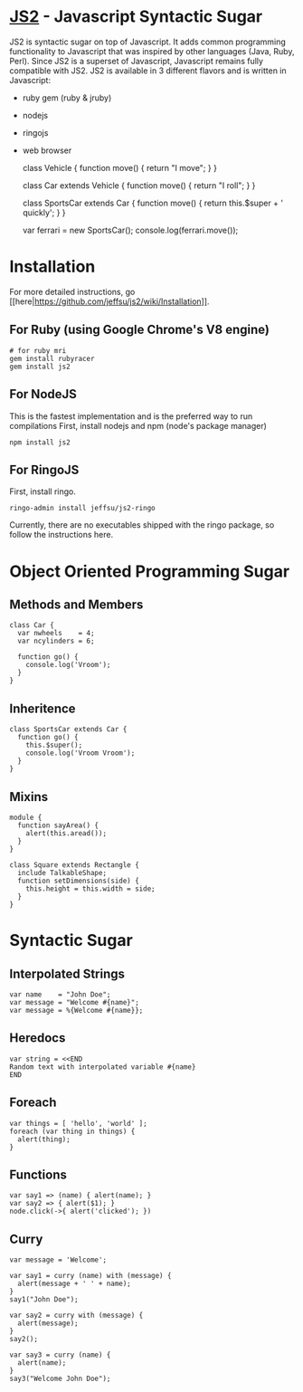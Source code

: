 [JS2](http://github.com/jeffsu/js2) - Javascript Syntactic Sugar
======================================================================

JS2 is syntactic sugar on top of Javascript.  It adds common programming functionality to Javascript that was 
inspired by other languages (Java, Ruby, Perl).  Since JS2 is a superset of Javascript, Javascript 
remains fully compatible with JS2.  JS2 is available in 3 different flavors and is written in Javascript:
  * ruby gem (ruby & jruby)
  * nodejs
  * ringojs
  * web browser

    class Vehicle {
      function move() {
        return "I move";
      }
    }

    class Car extends Vehicle {
      function move() {
        return "I roll";
      }
    }

    class SportsCar extends Car {
      function move() {
        return this.$super + ' quickly';
      }
    }

    var ferrari = new SportsCar();
    console.log(ferrari.move());

Installation
============
For more detailed instructions, go [[here|https://github.com/jeffsu/js2/wiki/Installation]].

For Ruby (using Google Chrome's V8 engine)
------------------------------------------
    # for ruby mri
    gem install rubyracer
    gem install js2


For NodeJS
----------
This is the fastest implementation and is the preferred way to run compilations
First, install nodejs and npm (node's package manager)  

    npm install js2

For RingoJS
-----------
First, install ringo.

    ringo-admin install jeffsu/js2-ringo

Currently, there are no executables shipped with the ringo package, so follow the instructions here. 
  

Object Oriented Programming Sugar
=================================

Methods and Members
-------------------
    class Car {
      var nwheels    = 4;
      var ncylinders = 6;
    
      function go() {
        console.log('Vroom');
      }
    }

Inheritence
-----------
    class SportsCar extends Car {
      function go() {
        this.$super(); 
        console.log('Vroom Vroom');
      }
    }

Mixins
------
    module {
      function sayArea() {
        alert(this.aread());
      }
    }
  
    class Square extends Rectangle {
      include TalkableShape;
      function setDimensions(side) {
        this.height = this.width = side;
      }
    }

Syntactic Sugar
===============

Interpolated Strings
--------------------
    var name    = "John Doe";
    var message = "Welcome #{name}";
    var message = %{Welcome #{name}};

Heredocs
--------
    var string = <<END
    Random text with interpolated variable #{name}
    END

Foreach
-------
    var things = [ 'hello', 'world' ];
    foreach (var thing in things) {
      alert(thing);
    }

Functions
---------
    var say1 => (name) { alert(name); }
    var say2 => { alert($1); }
    node.click(->{ alert('clicked'); })

Curry
-----
    var message = 'Welcome';

    var say1 = curry (name) with (message) {
      alert(message + ' ' + name); 
    }
    say1("John Doe");

    var say2 = curry with (message) {
      alert(message); 
    }
    say2();

    var say3 = curry (name) {
      alert(name);
    }
    say3("Welcome John Doe");

